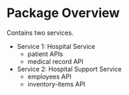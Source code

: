 # Package Overview

Contains two services.
- Service 1: Hospital Service
    - patient APIs
    - medical record API
- Service 2: Hospital Support Service
    - employees API
    - inventory-items API